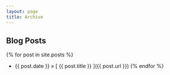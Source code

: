 ```yaml
---
layout: page
title: Archive
---
```


## Blog Posts

{% for post in site.posts %}
  * {{ post.date }} &raquo; [ {{ post.title }} ]({{ post.url }})
{% endfor %}
